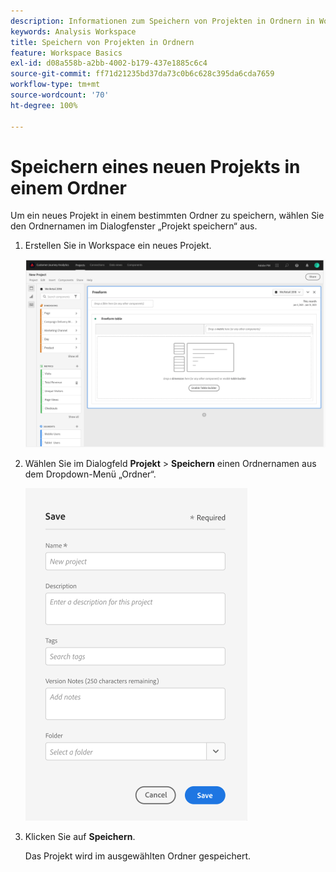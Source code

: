 ```yaml
---
description: Informationen zum Speichern von Projekten in Ordnern in Workspace
keywords: Analysis Workspace
title: Speichern von Projekten in Ordnern
feature: Workspace Basics
exl-id: d08a558b-a2bb-4002-b179-437e1885c6c4
source-git-commit: ff71d21235bd37da73c0b6c628c395da6cda7659
workflow-type: tm+mt
source-wordcount: '70'
ht-degree: 100%

---
```


# Speichern eines neuen Projekts in einem Ordner

Um ein neues Projekt in einem bestimmten Ordner zu speichern, wählen Sie den Ordnernamen im Dialogfenster „Projekt speichern“ aus.

1. Erstellen Sie in Workspace ein neues Projekt.

   ![](/help/analysis-workspace/build-workspace-project/assets/save-to-folder1.png)

1. Wählen Sie im Dialogfeld **Projekt** > **Speichern** einen Ordnernamen aus dem Dropdown-Menü „Ordner“.

   ![](/help/analysis-workspace/build-workspace-project/assets/save-to-folder2.png)

1. Klicken Sie auf **Speichern**.

   Das Projekt wird im ausgewählten Ordner gespeichert.
